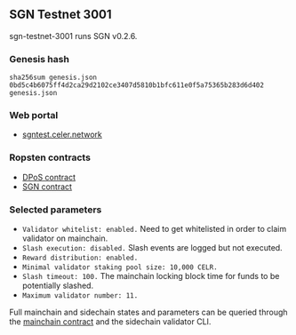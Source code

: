 ## SGN Testnet 3001

sgn-testnet-3001 runs SGN v0.2.6.

### Genesis hash

```shellscript
sha256sum genesis.json
0bd5c4b6075ff4d2ca29d2102ce3407d5810b1bfc611e0f5a75365b283d6d402  genesis.json
```

### Web portal

- [sgntest.celer.network](https://sgntest.celer.network/)

### Ropsten contracts

- [DPoS contract](https://ropsten.etherscan.io/address/0x92d1f7266464b6a22f0e0749a310bf97b168e7e0)
- [SGN contract](https://ropsten.etherscan.io/address/0xbbf421bb74fda247fa692f7d3f26b22dfd8b08a3)

### Selected parameters

- `Validator whitelist: enabled.` Need to get whitelisted in order to claim validator on mainchain.
- `Slash execution: disabled.` Slash events are logged but not executed.
- `Reward distribution: enabled.`
- `Minimal validator staking pool size: 10,000 CELR.`
- `Slash timeout: 100.` The mainchain locking block time for funds to be potentially slashed.
- `Maximum validator number: 11.`

Full mainchain and sidechain states and parameters can be queried through the [mainchain contract](https://ropsten.etherscan.io/address/0x92d1f7266464b6a22f0e0749a310bf97b168e7e0#readContract) and the sidechain validator CLI.